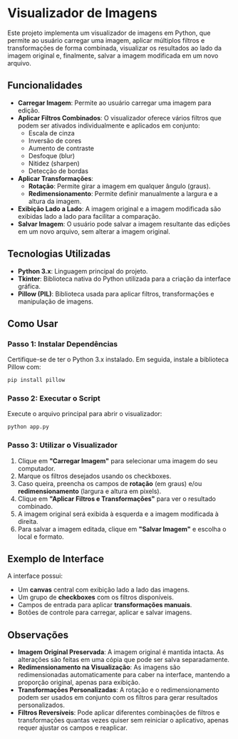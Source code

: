 # Visualizador de Imagens

Este projeto implementa um visualizador de imagens em Python, que permite ao usuário carregar uma imagem, aplicar múltiplos filtros e transformações de forma combinada, visualizar os resultados ao lado da imagem original e, finalmente, salvar a imagem modificada em um novo arquivo.

## Funcionalidades

- **Carregar Imagem**: Permite ao usuário carregar uma imagem para edição.
- **Aplicar Filtros Combinados**: O visualizador oferece vários filtros que podem ser ativados individualmente e aplicados em conjunto:
  - Escala de cinza
  - Inversão de cores
  - Aumento de contraste
  - Desfoque (blur)
  - Nitidez (sharpen)
  - Detecção de bordas
- **Aplicar Transformações**:
  - **Rotação**: Permite girar a imagem em qualquer ângulo (graus).
  - **Redimensionamento**: Permite definir manualmente a largura e a altura da imagem.
- **Exibição Lado a Lado**: A imagem original e a imagem modificada são exibidas lado a lado para facilitar a comparação.
- **Salvar Imagem**: O usuário pode salvar a imagem resultante das edições em um novo arquivo, sem alterar a imagem original.

## Tecnologias Utilizadas

- **Python 3.x**: Linguagem principal do projeto.
- **Tkinter**: Biblioteca nativa do Python utilizada para a criação da interface gráfica.
- **Pillow (PIL)**: Biblioteca usada para aplicar filtros, transformações e manipulação de imagens.

## Como Usar

### Passo 1: Instalar Dependências

Certifique-se de ter o Python 3.x instalado. Em seguida, instale a biblioteca Pillow com:

```bash
pip install pillow
````

### Passo 2: Executar o Script

Execute o arquivo principal para abrir o visualizador:

```bash
python app.py
```

### Passo 3: Utilizar o Visualizador

1. Clique em **"Carregar Imagem"** para selecionar uma imagem do seu computador.
2. Marque os filtros desejados usando os checkboxes.
3. Caso queira, preencha os campos de **rotação** (em graus) e/ou **redimensionamento** (largura e altura em pixels).
4. Clique em **"Aplicar Filtros e Transformações"** para ver o resultado combinado.
5. A imagem original será exibida à esquerda e a imagem modificada à direita.
6. Para salvar a imagem editada, clique em **"Salvar Imagem"** e escolha o local e formato.

## Exemplo de Interface

A interface possui:

* Um **canvas** central com exibição lado a lado das imagens.
* Um grupo de **checkboxes** com os filtros disponíveis.
* Campos de entrada para aplicar **transformações manuais**.
* Botões de controle para carregar, aplicar e salvar imagens.

## Observações

* **Imagem Original Preservada**: A imagem original é mantida intacta. As alterações são feitas em uma cópia que pode ser salva separadamente.
* **Redimensionamento na Visualização**: As imagens são redimensionadas automaticamente para caber na interface, mantendo a proporção original, apenas para exibição.
* **Transformações Personalizadas**: A rotação e o redimensionamento podem ser usados em conjunto com os filtros para gerar resultados personalizados.
* **Filtros Reversíveis**: Pode aplicar diferentes combinações de filtros e transformações quantas vezes quiser sem reiniciar o aplicativo, apenas requer ajustar os campos e reaplicar.
